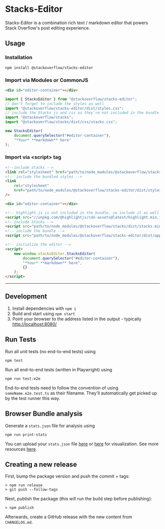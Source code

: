 # Stacks-Editor

Stacks-Editor is a combination rich text / markdown editor that powers Stack Overflow's post editing experience.

## Usage

### Installation

`npm install @stackoverflow/stacks-editor`

### Import via Modules or CommonJS

```html
<div id="editor-container"></div>
```

```js
import { StacksEditor } from "@stackoverflow/stacks-editor";
// don't forget to include the styles as well
import "@stackoverflow/stacks-editor/dist/styles.css";
// include the Stacks js and css as they're not included in the bundle
import "@stackoverflow/stacks";
import "@stackoverflow/stacks/dist/css/stacks.css";

new StacksEditor(
    document.querySelector("#editor-container"),
    "*Your* **markdown** here"
);
```

### Import via &lt;script&gt; tag

```html
<!--include Stacks -->
<link rel="stylesheet" href="path/to/node_modules/@stackoverflow/stacks/dist/css/stacks.css" />
<!-- include the bundled styles -->
<link
    rel="stylesheet"
    href="path/to/node_modules/@stackoverflow/stacks-editor/dist/styles.css"
/>

<div id="editor-container"></div>

<!-- highlight.js is not included in the bundle, so include it as well if you want it -->
<script src="//unpkg.com/@highlightjs/cdn-assets@latest/highlight.min.js"></script>
<!--include Stacks -->
<script src="path/to/node_modules/@stackoverflow/stacks/dist/stacks.min.js"></script>
<!-- include the bundle -->
<script src="path/to/node_modules/@stackoverflow/stacks-editor/dist/app.bundle.js"></script>

<!-- initialize the editor -->
<script>
    new window.stacksEditor.StacksEditor(
        document.querySelector("#editor-container"),
        "*Your* **markdown** here",
        {}
    );
</script>
```

---

## Development

1. Install dependencies with `npm i`
2. Build and start using `npm start`
3. Point your browser to the address listed in the output - typically <http://localhost:8080/>

## Run Tests

Run all unit tests (no end-to-end tests) using

    npm test

Run all end-to-end tests (written in Playwright) using

    npm run test:e2e

End-to-end tests need to follow the convention of using `someName.e2e.test.ts` as their filename. They'll automatically get picked up by the test runner this way.

## Browser Bundle analysis

Generate a `stats.json` file for analysis using

    npm run print-stats

You can upload your `stats.json` file [here](http://webpack.github.io/analyse/) or [here](https://chrisbateman.github.io/webpack-visualizer/) for visualization. See more resources [here](https://webpack.js.org/guides/code-splitting/#bundle-analysis).

## Creating a new release

First, bump the package version and push the commit + tags:

```
> npm run release
> git push --follow-tags
```

Next, publish the package (this will run the build step before publishing):

```
> npm publish
```

Afterwards, create a GitHub release with the new content from `CHANGELOG.md`.
